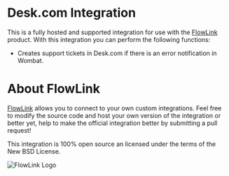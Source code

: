 
# Desk.com Integration

This is a fully hosted and supported integration for use with the [FlowLink](http://flowlink.io/) product. With this integration you can perform the following functions:

* Creates support tickets in Desk.com if there is an error notification in Wombat.

# About FlowLink

[FlowLink](http://flowlink.io/) allows you to connect to your own custom integrations.
Feel free to modify the source code and host your own version of the integration
or better yet, help to make the official integration better by submitting a pull request!

This integration is 100% open source an licensed under the terms of the New BSD License.

![FlowLink Logo](http://flowlink.io/wp-content/uploads/logo-1.png)
